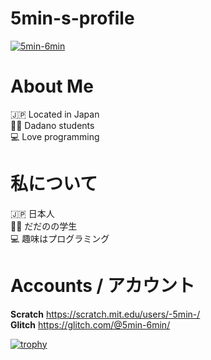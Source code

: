 # 5min-s-profile
<p align="left">
  <a href="https://github.com/5min-6min/"> <img src="https://komarev.com/ghpvc/?username=5min-6min" alt="5min-6min"> </a>
</p>

# About Me    
:jp: Located in Japan  
:man_student: Dadano students  
:computer: Love programming  

# 私について  
:jp: 日本人  
:man_student: だだのの学生  
:computer: 趣味はプログラミング  

# Accounts / アカウント  
**Scratch** https://scratch.mit.edu/users/-5min-/   
**Glitch** https://glitch.com/@5min-6min/  

[![trophy](https://github-profile-trophy.vercel.app/?username=5min-6min&theme=darkhub&column=-1)](https://github.com/ryo-ma/github-profile-trophy)
